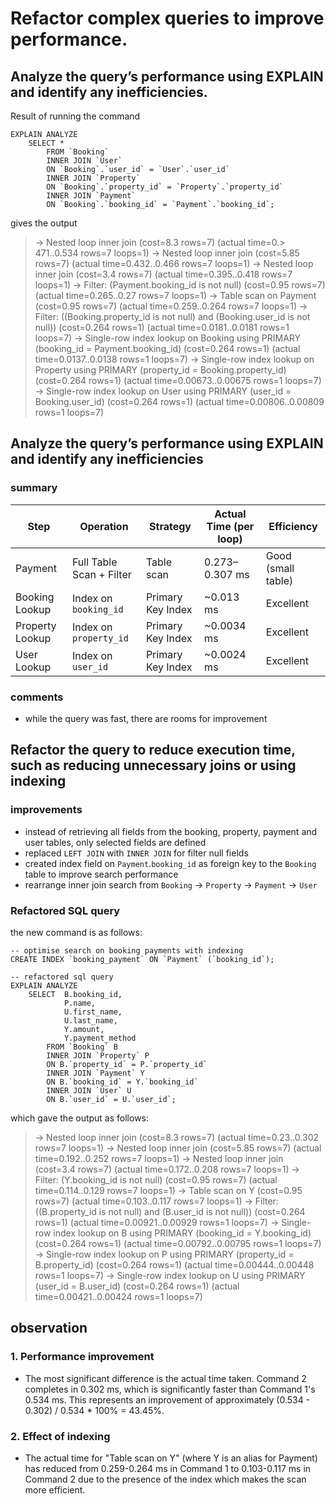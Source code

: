 # Refactor complex queries to improve performance.

## Analyze the query’s performance using EXPLAIN and identify any inefficiencies.

Result of running the command
```
EXPLAIN ANALYZE
    SELECT *
        FROM `Booking`
        INNER JOIN `User`
        ON `Booking`.`user_id` = `User`.`user_id`
        INNER JOIN `Property`
        ON `Booking`.`property_id` = `Property`.`property_id`
        INNER JOIN `Payment`
        ON `Booking`.`booking_id` = `Payment`.`booking_id`;
```

gives the output

> -> Nested loop inner join  (cost=8.3 rows=7) (actual time=0.> 471..0.534 rows=7 loops=1)
>     -> Nested loop inner join  (cost=5.85 rows=7) (actual time=0.432..0.466 rows=7 loops=1)
>         -> Nested loop inner join  (cost=3.4 rows=7) (actual time=0.395..0.418 rows=7 loops=1)
>             -> Filter: (Payment.booking_id is not null)  (cost=0.95 rows=7) (actual time=0.265..0.27 rows=7 loops=1)
>                 -> Table scan on Payment  (cost=0.95 rows=7) (actual time=0.259..0.264 rows=7 loops=1)
>             -> Filter: ((Booking.property_id is not null) and (Booking.user_id is not null))  (cost=0.264 rows=1) (actual time=0.0181..0.0181 rows=1 loops=7)
>                 -> Single-row index lookup on Booking using PRIMARY (booking_id = Payment.booking_id)  (cost=0.264 rows=1) (actual time=0.0137..0.0138 rows=1 loops=7)
>         -> Single-row index lookup on Property using PRIMARY (property_id = Booking.property_id)  (cost=0.264 rows=1) (actual time=0.00673..0.00675 rows=1 loops=7)
>     -> Single-row index lookup on User using PRIMARY (user_id = Booking.user_id)  (cost=0.264 rows=1) (actual time=0.00806..0.00809 rows=1 loops=7)


## Analyze the query’s performance using EXPLAIN and identify any inefficiencies

### summary

| Step            | Operation                | Strategy          | Actual Time (per loop) | Efficiency         |
| --------------- | ------------------------ | ----------------- | ---------------------- | ------------------ |
| Payment         | Full Table Scan + Filter | Table scan        | 0.273–0.307 ms         | Good (small table) |
| Booking Lookup  | Index on `booking_id`    | Primary Key Index | \~0.013 ms             | Excellent          |
| Property Lookup | Index on `property_id`   | Primary Key Index | \~0.0034 ms            | Excellent          |
| User Lookup     | Index on `user_id`       | Primary Key Index | \~0.0024 ms            | Excellent          |

### comments
- while the query was fast, there are rooms for improvement

## Refactor the query to reduce execution time, such as reducing unnecessary joins or using indexing

### improvements
- instead of retrieving all fields from the booking, property, payment and user tables, only selected fields are defined
- replaced `LEFT JOIN` with `INNER JOIN` for filter null fields
- created index field on `Payment`.`booking_id` as foreign key to the `Booking` table to improve search performance
- rearrange inner join search from `Booking` -> `Property` -> `Payment` -> `User`

### Refactored SQL query
the new command is as follows:

```
-- optimise search on booking payments with indexing
CREATE INDEX `booking_payment` ON `Payment` (`booking_id`);

-- refactored sql query
EXPLAIN ANALYZE
    SELECT  B.booking_id,
            P.name,
            U.first_name,
            U.last_name,
            Y.amount,
            Y.payment_method
        FROM `Booking` B
        INNER JOIN `Property` P
        ON B.`property_id` = P.`property_id`
        INNER JOIN `Payment` Y
        ON B.`booking_id` = Y.`booking_id`
        INNER JOIN `User` U
        ON B.`user_id` = U.`user_id`;
```

which gave the output as follows:
> -> Nested loop inner join  (cost=8.3 rows=7) (actual time=0.23..0.302 rows=7 loops=1)
>     -> Nested loop inner join  (cost=5.85 rows=7) (actual time=0.192..0.252 rows=7 loops=1)
>         -> Nested loop inner join  (cost=3.4 rows=7) (actual time=0.172..0.208 rows=7 loops=1)
>             -> Filter: (Y.booking_id is not null)  (cost=0.95 rows=7) (actual time=0.114..0.129 rows=7 loops=1)
>                 -> Table scan on Y  (cost=0.95 rows=7) (actual time=0.103..0.117 rows=7 loops=1)
>             -> Filter: ((B.property_id is not null) and (B.user_id is not null))  (cost=0.264 rows=1) (actual time=0.00921..0.00929 rows=1 loops=7)
>                 -> Single-row index lookup on B using PRIMARY (booking_id = Y.booking_id)  (cost=0.264 rows=1) (actual time=0.00792..0.00795 rows=1 loops=7)
>         -> Single-row index lookup on P using PRIMARY (property_id = B.property_id)  (cost=0.264 rows=1) (actual time=0.00444..0.00448 rows=1 loops=7)
>     -> Single-row index lookup on U using PRIMARY (user_id = B.user_id)  (cost=0.264 rows=1) (actual time=0.00421..0.00424 rows=1 loops=7)

## observation
### 1. Performance improvement
- The most significant difference is the actual time taken. Command 2 completes in 0.302 ms, which is significantly faster than Command 1's 0.534 ms. This represents an improvement of approximately (0.534 - 0.302) / 0.534 * 100% = 43.45%.
### 2. Effect of indexing
- The actual time for "Table scan on Y" (where Y is an alias for Payment) has reduced from 0.259-0.264 ms in Command 1 to 0.103-0.117 ms in Command 2 due to the presence of the index which makes the scan more efficient.